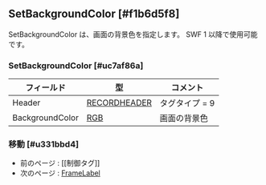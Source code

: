 ## SetBackgroundColor [#f1b6d5f8]

SetBackgroundColor は、画面の背景色を指定します。
SWF 1 以降で使用可能です。

### SetBackgroundColor [#uc7af86a]

|フィールド|型|コメント|
| --- | --- | --- |
|Header|[RECORDHEADER](SWFの構造要約_タグのフォーマット)|タグタイプ = 9|
|BackgroundColor|[RGB](基本的なデータ型_RGB_色レコード)|画面の背景色|


### 移動 [#u331bbd4]
* 前のページ : [[制御タグ]]
* 次のページ : [FrameLabel](制御タグ_FrameLabel)
